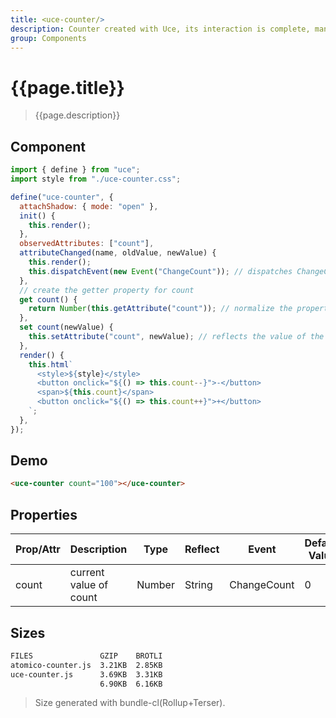 ```yaml
---
title: <uce-counter/>
description: Counter created with Uce, its interaction is complete, managing to reactively work the state of "count" as property and attribute of the component
group: Components
---
```


# {{page.title}}

> {{page.description}}

## Component

```js
import { define } from "uce";
import style from "./uce-counter.css";

define("uce-counter", {
  attachShadow: { mode: "open" },
  init() {
    this.render();
  },
  observedAttributes: ["count"],
  attributeChanged(name, oldValue, newValue) {
    this.render();
    this.dispatchEvent(new Event("ChangeCount")); // dispatches ChangeCount event at every count change, for subscription of side effects
  },
  // create the getter property for count
  get count() {
    return Number(this.getAttribute("count")); // normalize the property as numeric
  },
  set count(newValue) {
    this.setAttribute("count", newValue); // reflects the value of the property as an attribute
  },
  render() {
    this.html`
      <style>${style}</style>
      <button onclick="${() => this.count--}">-</button>
      <span>${this.count}</span>
      <button onclick="${() => this.count++}">+</button>
    `;
  },
});
```

## Demo

<uce-counter count="100"></uce-counter>

```html
<uce-counter count="100"></uce-counter>
```

## Properties

| Prop/Attr | Description            | Type   | Reflect | Event       | Default Value |
| --------- | ---------------------- | ------ | ------- | ----------- | ------------- |
| count     | current value of count | Number | String  | ChangeCount | 0             |

## Sizes

```bash
FILES               GZIP    BROTLI
atomico-counter.js  3.21KB  2.85KB
uce-counter.js      3.69KB  3.31KB
                    6.90KB  6.16KB
```

> Size generated with bundle-cl(Rollup+Terser).

<script type="module" src="uce-counter.js"><script>
